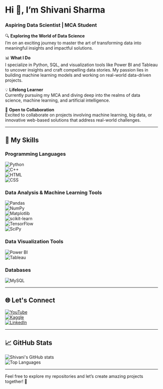 # Hi 👋, I’m Shivani Sharma  
### Aspiring Data Scientist | MCA Student  

🔍 **Exploring the World of Data Science**  
I’m on an exciting journey to master the art of transforming data into meaningful insights and impactful solutions.  

📊 **What I Do**  
I specialize in Python, SQL, and visualization tools like Power BI and Tableau to uncover insights and craft compelling data stories. My passion lies in building machine learning models and working on real-world data-driven projects.  

💡 **Lifelong Learner**  
Currently pursuing my MCA and diving deep into the realms of data science, machine learning, and artificial intelligence.  

💼 **Open to Collaboration**  
Excited to collaborate on projects involving machine learning, big data, or innovative web-based solutions that address real-world challenges.

---

## 🌟 **My Skills**  

### **Programming Languages**  
![Python](https://img.shields.io/badge/Python-%233776AB.svg?style=for-the-badge&logo=python&logoColor=white)  
![C++](https://img.shields.io/badge/C++-%2300599C.svg?style=for-the-badge&logo=c%2B%2B&logoColor=white)  
![HTML](https://img.shields.io/badge/HTML-%23E34F26.svg?style=for-the-badge&logo=html5&logoColor=white)  
![CSS](https://img.shields.io/badge/CSS-%231572B6.svg?style=for-the-badge&logo=css3&logoColor=white)  

### **Data Analysis & Machine Learning Tools**  
![Pandas](https://img.shields.io/badge/Pandas-%23150458.svg?style=for-the-badge&logo=pandas&logoColor=white)  
![NumPy](https://img.shields.io/badge/NumPy-%23013243.svg?style=for-the-badge&logo=numpy&logoColor=white)  
![Matplotlib](https://img.shields.io/badge/Matplotlib-%23F37626.svg?style=for-the-badge&logo=matplotlib&logoColor=white)  
![scikit-learn](https://img.shields.io/badge/scikit--learn-%23F7931E.svg?style=for-the-badge&logo=scikit-learn&logoColor=white)  
![TensorFlow](https://img.shields.io/badge/TensorFlow-%23FF6F00.svg?style=for-the-badge&logo=tensorflow&logoColor=white)  
![SciPy](https://img.shields.io/badge/SciPy-%230C55A5.svg?style=for-the-badge&logo=scipy&logoColor=white)  

### **Data Visualization Tools**  
![Power BI](https://img.shields.io/badge/Power%20BI-%23F2C811.svg?style=for-the-badge&logo=power-bi&logoColor=black)  
![Tableau](https://img.shields.io/badge/Tableau-%23E97627.svg?style=for-the-badge&logo=tableau&logoColor=white)  

### **Databases**  
![MySQL](https://img.shields.io/badge/MySQL-%234479A1.svg?style=for-the-badge&logo=mysql&logoColor=white)  

---

## 🌐 **Let's Connect**  

[![YouTube](https://img.shields.io/badge/YouTube-%23FF0000.svg?style=for-the-badge&logo=youtube&logoColor=white)](https://www.youtube.com/@shivanisharma_8)  
[![Kaggle](https://img.shields.io/badge/Kaggle-%2320BEFF.svg?style=for-the-badge&logo=kaggle&logoColor=white)](https:www.kaggle.com/vanitech8)  
[![LinkedIn](https://img.shields.io/badge/LinkedIn-%230A66C2.svg?style=for-the-badge&logo=linkedin&logoColor=white)](https:www.linkedin.com/in/shivani-sharma-8b6047301?utm_source=share&utm_campaign=share_via&utm_content=profile&utm_medium=android_app)  

---

## 📈 **GitHub Stats**  
![Shivani's GitHub stats](https://github-readme-stats.vercel.app/api?username=your-github-username&show_icons=true&theme=radical)  
![Top Languages](https://github-readme-stats.vercel.app/api/top-langs/?username=your-github-username&layout=compact&theme=radical)  

---

Feel free to explore my repositories and let’s create amazing projects together! 🚀  
